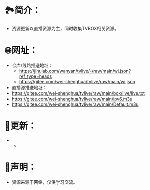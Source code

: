 # 🏞️简介：
- 资源更新以直播资源为主，同时收集TVBOX相关资源。



# 🌐网址：
- 仓库/线路推送地址：
  - https://jihulab.com/wanyan/tvlive/-/raw/main/wj.json?ref_type=heads
  - https://gitee.com/wei-shenghua/tvlive/raw/main/wj.json
- 直播源推送地址：
- https://gitee.com/wei-shenghua/tvlive/raw/main/box/live/live.txt
- https://gitee.com/wei-shenghua/tvlive/raw/main/ipv6.m3u
- https://gitee.com/wei-shenghua/tvlive/raw/main/Default.m3u


  

# 📔更新：
-  
  -  


     
# 📖声明：
- 资源来源于网络，仅供学习交流。


